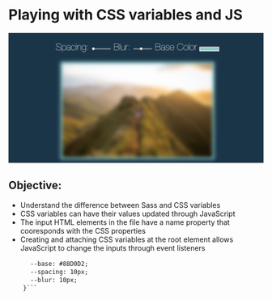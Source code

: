 # Playing with CSS variables and JS

![photo](screen.png)

## Objective:

- Understand the difference between Sass and CSS variables
-  CSS variables can have their values updated through JavaScript
- The input HTML elements in the file have a name property that cooresponds with the CSS properties
- Creating and attaching CSS variables at the root element allows JavaScript to change the inputs through event listeners

```  :root{
      --base: #88D0D2;
      --spacing: 10px;
      --blur: 10px;
    }```